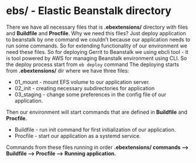# ebs/ - Elastic Beanstalk directory
There we have all necessary files that is __.ebextensions/__ directory with files and __Buildfile__ and __Procfile__. Why we need this files?
Just deploy application to beanstalk by one command we couldn’t because our application needs to run some commands. So for extending functionality of our environment we need these files. 
So for deploying Gerrit to Beanstalk we using ebcli tool - it is tool powered by AWS for managing Beanstalk environment using CLI.
So the deploy process start from `eb deploy` command
The deploying starts from __.ebextensions/__ dir where we have three files:
 
 - 01_mount - mount EFS volume to our application server.
 - 02_init - creating necessary subdirectories for application
 - 03_staging - change some preferences in the config file of our application.

 Then our environment will start commands that are defined in __Buildfile__ and __Procfile__. 

 - Buildfile - run init command for first initialization of our application.
 - Procfile - start our application as a systemd service.

Commands from these files running in order __.ebextensions/ commands --> Buildfile --> Procfile --> Running application.__
 